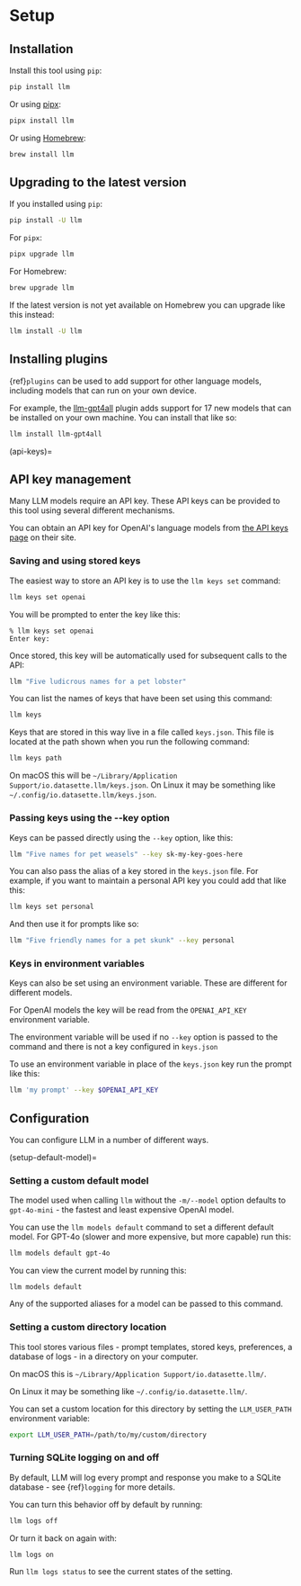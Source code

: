 # Setup

## Installation

Install this tool using `pip`:
```bash
pip install llm
```
Or using [pipx](https://pypa.github.io/pipx/):
```bash
pipx install llm
```
Or using [Homebrew](https://brew.sh/):
```bash
brew install llm
```

## Upgrading to the latest version

If you installed using `pip`:
```bash
pip install -U llm
```
For `pipx`:
```bash
pipx upgrade llm
```
For Homebrew:
```bash
brew upgrade llm
```
If the latest version is not yet available on Homebrew you can upgrade like this instead:
```bash
llm install -U llm
```

## Installing plugins

{ref}`plugins` can be used to add support for other language models, including models that can run on your own device.

For example, the [llm-gpt4all](https://github.com/simonw/llm-gpt4all) plugin adds support for 17 new models that can be installed on your own machine. You can install that like so:
```bash
llm install llm-gpt4all
```

(api-keys)=
## API key management

Many LLM models require an API key. These API keys can be provided to this tool using several different mechanisms.

You can obtain an API key for OpenAI's language models from [the API keys page](https://platform.openai.com/api-keys) on their site.

### Saving and using stored keys

The easiest way to store an API key is to use the `llm keys set` command:

```bash
llm keys set openai
```
You will be prompted to enter the key like this:
```
% llm keys set openai
Enter key:
```
Once stored, this key will be automatically used for subsequent calls to the API:

```bash
llm "Five ludicrous names for a pet lobster"
```

You can list the names of keys that have been set using this command:

```bash
llm keys
```

Keys that are stored in this way live in a file called `keys.json`. This file is located at the path shown when you run the following command:

```bash
llm keys path
```

On macOS this will be `~/Library/Application Support/io.datasette.llm/keys.json`. On Linux it may be something like `~/.config/io.datasette.llm/keys.json`.

### Passing keys using the --key option

Keys can be passed directly using the `--key` option, like this:

```bash
llm "Five names for pet weasels" --key sk-my-key-goes-here
```
You can also pass the alias of a key stored in the `keys.json` file. For example, if you want to maintain a personal API key you could add that like this:
```bash
llm keys set personal
```
And then use it for prompts like so:

```bash
llm "Five friendly names for a pet skunk" --key personal
```

### Keys in environment variables

Keys can also be set using an environment variable. These are different for different models.

For OpenAI models the key will be read from the `OPENAI_API_KEY` environment variable.

The environment variable will be used if no `--key` option is passed to the command and there is not a key configured in `keys.json`

To use an environment variable in place of the `keys.json` key run the prompt like this:
```bash
llm 'my prompt' --key $OPENAI_API_KEY
```

## Configuration

You can configure LLM in a number of different ways.

(setup-default-model)=
### Setting a custom default model

The model used when calling `llm` without the `-m/--model` option defaults to `gpt-4o-mini` - the fastest and least expensive OpenAI model.

You can use the `llm models default` command to set a different default model. For GPT-4o (slower and more expensive, but more capable) run this:

```bash
llm models default gpt-4o
```
You can view the current model by running this:
```
llm models default
```
Any of the supported aliases for a model can be passed to this command.

### Setting a custom directory location

This tool stores various files - prompt templates, stored keys, preferences, a database of logs - in a directory on your computer.

On macOS this is `~/Library/Application Support/io.datasette.llm/`.

On Linux it may be something like `~/.config/io.datasette.llm/`.

You can set a custom location for this directory by setting the `LLM_USER_PATH` environment variable:

```bash
export LLM_USER_PATH=/path/to/my/custom/directory
```
### Turning SQLite logging on and off

By default, LLM will log every prompt and response you make to a SQLite database - see {ref}`logging` for more details.

You can turn this behavior off by default by running:
```bash
llm logs off
```
Or turn it back on again with:
```
llm logs on
```
Run `llm logs status` to see the current states of the setting.